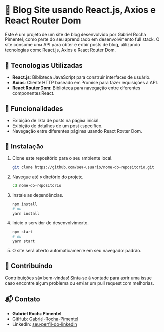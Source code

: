# 📝 Blog Site usando React.js, Axios e React Router Dom

Este é um projeto de um site de blog desenvolvido por Gabriel Rocha Pimentel, como parte do seu aprendizado em desenvolvimento full stack. O site consome uma API para obter e exibir posts de blog, utilizando tecnologias como React.js, Axios e React Router Dom.

## 🚀 Tecnologias Utilizadas

- **React.js**: Biblioteca JavaScript para construir interfaces de usuário.
- **Axios**: Cliente HTTP baseado em Promise para fazer requisições à API.
- **React Router Dom**: Biblioteca para navegação entre diferentes componentes React.

## 📄 Funcionalidades

- Exibição de lista de posts na página inicial.
- Exibição de detalhes de um post específico.
- Navegação entre diferentes páginas usando React Router Dom.

## 🔧 Instalação

1. Clone este repositório para o seu ambiente local.
    ```bash
    git clone https://github.com/seu-usuario/nome-do-repositorio.git
    ```
2. Navegue até o diretório do projeto.
    ```bash
    cd nome-do-repositorio
    ```
3. Instale as dependências.
    ```bash
    npm install
    # ou
    yarn install
    ```
4. Inicie o servidor de desenvolvimento.
    ```bash
    npm start
    # ou
    yarn start
    ```
5. O site será aberto automaticamente em seu navegador padrão.

## 🤝 Contribuindo

Contribuições são bem-vindas! Sinta-se à vontade para abrir uma issue caso encontre algum problema ou enviar um pull request com melhorias.

## 📬 Contato

- **Gabriel Rocha Pimentel**
- GitHub: [Gabriel-Rocha-Pimentel](https://github.com/gabriel-rocha-pimentel)
- LinkedIn: [seu-perfil-do-linkedin](https://www.linkedin.com/in/gabriel-rocha-pimentel-8501522b7/)
